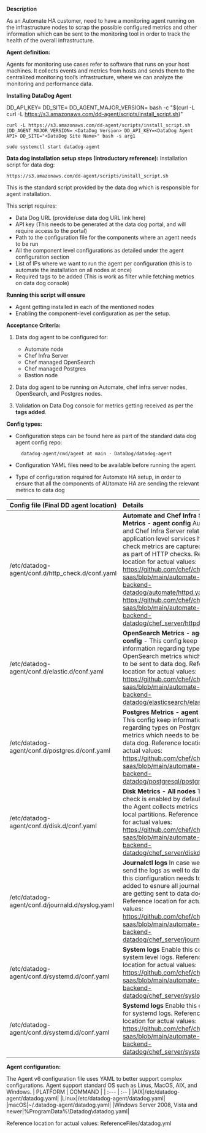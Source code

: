 **Description**

As an Automate HA customer, need to have a monitoring agent running on the infrastructure nodes to scrap the possible configured metrics and other information which can be sent to the monitoring tool in order to track the health of the overall infrastructure.

**Agent definition:**

Agents for monitoring use cases refer to software that runs on your host machines. It collects events and metrics from hosts and sends them to the centralized monitoring tool’s infrastructure, where we can analyze the monitoring and performance data.

**Installing DataDog Agent**

DD_API_KEY= <DataDog Agent API> DD_SITE=<DataDog Site Name> DD_AGENT_MAJOR_VERSION= <DataDog Version> bash -c "$(curl -L curl -L https://s3.amazonaws.com/dd-agent/scripts/install_script.sh)"

	curl -L https://s3.amazonaws.com/dd-agent/scripts/install_script.sh |DD_AGENT_MAJOR_VERSION= <DataDog Version> DD_API_KEY=<DataDog Agent API> DD_SITE="<DataDog Site Name>" bash -s arg1

	sudo systemctl start datadog-agent

**Data dog installation setup steps (Introductory reference):**
Installation script for data dog:

	https://s3.amazonaws.com/dd-agent/scripts/install_script.sh

This is the standard script provided by the data dog which is responsible for agent installation.

This script requires:
+ Data Dog URL (provide/use data dog URL link here)
+ API key (This needs to be generated at the data dog portal, and will require access to the portal)
+ Path to the configuration file for the components where an agent needs to be run
+ All the component level configurations as detailed under the agent configuration section
+ List of IPs where we want to run the agent per configuration (this is to automate the installation on all nodes at once)
+ Required tags to be added (This is work as filter while fetching metrics on data dog console)

**Running this script will ensure**
+ Agent getting installed in each of the mentioned nodes
+ Enabling the component-level configuration as per the setup.


**Acceptance Criteria:**

1. Data dog agent to be configured for:
   + Automate node
   + Chef Infra Server
   + Chef managed OpenSearch
   + Chef managed Postgres
   + Bastion node

2. Data dog agent to be running on Automate,
chef infra server nodes, OpenSearch, and Postgres nodes.

1. Validation on Data Dog console for metrics getting received as per the **tags added**.

**Config types:**
+ Configuration steps can be found here as part of the standard data dog agent config repo:

		datadog-agent/cmd/agent at main · DataDog/datadog-agent

+ Configuration YAML files need to be available before running the agent.

+ Type of configuration required for Automate HA setup, in order to ensure that all the components of AUtomate HA are sending the relevant metrics to data dog

| Config file (Final DD agent location) | Details   |
| :--- | :-- |
|/etc/datadog-agent/conf.d/http_check.d/conf.yaml |**Automate and Chef Infra Server Metrics - agent config** Automate and Chef Infra Server related application level services health check metrics are captured here as part of HTTP checks. Reference location for actual values: https://github.com/chef/chef-saas/blob/main/automate-backend-datadog/automate/httpd.yaml https://github.com/chef/chef-saas/blob/main/automate-backend-datadog/chef_server/httpd.yaml |
|/etc/datadog-agent/conf.d/elastic.d/conf.yaml | **OpenSearch Metrics - agent config** - This config keep information regarding types on OpenSearch metrics which needs to be sent to data dog. Reference location for actual values: https://github.com/chef/chef-saas/blob/main/automate-backend-datadog/elasticsearch/elastic.yaml |
|/etc/datadog-agent/conf.d/postgres.d/conf.yaml|**Postgres Metrics - agent config** This config keep information regarding types on Postgres metrics which needs to be sent to data dog. Reference location for actual values: https://github.com/chef/chef-saas/blob/main/automate-backend-datadog/postgresql/postgres.yaml|
|/etc/datadog-agent/conf.d/disk.d/conf.yaml|**Disk Metrics - All nodes** The Disk check is enabled by default, and the Agent collects metrics on all local partitions. Reference location for actual values: https://github.com/chef/chef-saas/blob/main/automate-backend-datadog/chef_server/diskd.yaml|
|/etc/datadog-agent/conf.d/journald.d/syslog.yaml|**Journalctl logs** In case we want to send the logs as well to data dog, this cionfiguration needs to be added to esnure all journal ctl logs are getting sent to data dog. Reference location for actual values:  https://github.com/chef/chef-saas/blob/main/automate-backend-datadog/chef_server/journald.yaml|
|/etc/datadog-agent/conf.d/systemd.d/conf.yaml|**System logs** Enable this config for system level logs. Reference location for actual values: https://github.com/chef/chef-saas/blob/main/automate-backend-datadog/chef_server/syslog.yaml|
|/etc/datadog-agent/conf.d/systemd.d/conf.yaml|**Systemd logs** Enable this config for systemd logs. Reference location for actual values: https://github.com/chef/chef-saas/blob/main/automate-backend-datadog/chef_server/systemd.yaml|

**Agent configuration:**

The Agent v6 configuration file uses YAML to better support complex configurations. Agent support standard OS such as Linus, MacOS, AIX, and Windows.
| PLATFORM | COMMAND   |
| :--- | :-- |
|AIX|/etc/datadog-agent/datadog.yaml|
|Linux|/etc/datadog-agent/datadog.yaml|
|macOS|~/.datadog-agent/datadog.yaml|
|Windows Server 2008, Vista and newer|%ProgramData%\Datadog\datadog.yaml|

Reference location for actual values: ReferenceFiles/datadog.yml